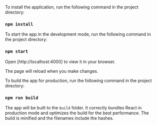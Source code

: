 
To install the application, run the following command in the project directory:

### `npm install`

To start the app in the development mode, run the following command in the project directory:

### `npm start`

Open [http://localhost:4000] to view it in your browser.

The page will reload when you make changes.


To build the app for production, run the following command in the project directory:

### `npm run build`

The app will be built to the `build` folder.
It correctly bundles React in production mode and optimizes the build for the best performance.
The build is minified and the filenames include the hashes.